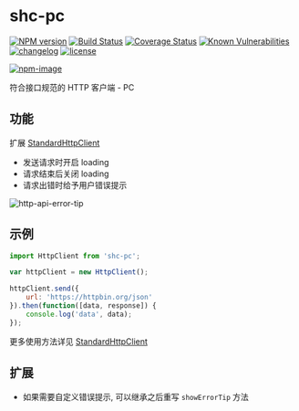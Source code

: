 # shc-pc

[![NPM version][npm-image]][npm-url] [![Build Status][ci-status-image]][ci-status-url] [![Coverage Status][coverage-status-image]][coverage-status-url] [![Known Vulnerabilities][vulnerabilities-status-image]][vulnerabilities-status-url] [![changelog][changelog-image]][changelog-url] [![license][license-image]][license-url]

[vulnerabilities-status-image]: https://snyk.io/test/npm/shc-pc/badge.svg
[vulnerabilities-status-url]: https://snyk.io/test/npm/shc-pc
[ci-status-image]: https://travis-ci.org/ufologist/shc-pc.svg?branch=master
[ci-status-url]: https://travis-ci.org/ufologist/shc-pc
[coverage-status-image]: https://coveralls.io/repos/github/ufologist/shc-pc/badge.svg?branch=master
[coverage-status-url]: https://coveralls.io/github/ufologist/shc-pc
[npm-image]: https://img.shields.io/npm/v/shc-pc.svg?style=flat-square
[npm-url]: https://npmjs.org/package/shc-pc
[license-image]: https://img.shields.io/github/license/ufologist/shc-pc.svg
[license-url]: https://github.com/ufologist/shc-pc/blob/master/LICENSE
[changelog-image]: https://img.shields.io/badge/CHANGE-LOG-blue.svg?style=flat-square
[changelog-url]: https://github.com/ufologist/shc-pc/blob/master/CHANGELOG.md

[![npm-image](https://nodei.co/npm/shc-pc.png?downloads=true&downloadRank=true&stars=true)](https://npmjs.com/package/shc-pc)

符合接口规范的 HTTP 客户端 - PC

## 功能

扩展 [StandardHttpClient](https://github.com/ufologist/standard-http-client)
* 发送请求时开启 loading
* 请求结束后关闭 loading
* 请求出错时给予用户错误提示

![http-api-error-tip](https://user-images.githubusercontent.com/167221/60412703-bf03a480-9c04-11e9-8aa6-1b4272b39a94.png)

## 示例

```javascript
import HttpClient from 'shc-pc';

var httpClient = new HttpClient();

httpClient.send({
    url: 'https://httpbin.org/json'
}).then(function([data, response]) {
    console.log('data', data);
});
```

更多使用方法详见 [StandardHttpClient](https://github.com/ufologist/standard-http-client)

## 扩展

* 如果需要自定义错误提示, 可以继承之后重写 `showErrorTip` 方法